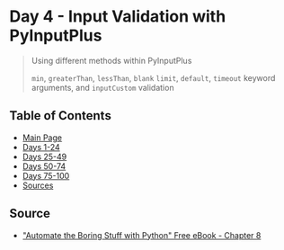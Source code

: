 # Day 4 - Input Validation with PyInputPlus

> Using different methods within PyInputPlus
>
> `min`, `greaterThan`, `lessThan`, `blank` `limit`, `default`, `timeout` keyword arguments, and `inputCustom` validation

## Table of Contents

- [Main Page](https://github.com/amyjtech/100DaysPython)
- [Days 1-24](https://github.com/amyjtech/100DaysPython/tree/main/days1-24)
- [Days 25-49](https://github.com/amyjtech/100DaysPython/tree/main/days25-49)
- [Days 50-74](https://github.com/amyjtech/100DaysPython/tree/main/days50-74)
- [Days 75-100](https://github.com/amyjtech/100DaysPython/tree/main/days75-100)
- [Sources](https://github.com/amyjtech/100DaysPython#sources)

## Source

- ["Automate the Boring Stuff with Python" Free eBook - Chapter 8](http://automatetheboringstuff.com/2e/chapter8/)
